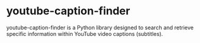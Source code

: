 # youtube-caption-finder
youtube-caption-finder is a Python library designed to search and retrieve specific information within YouTube video captions (subtitles).
